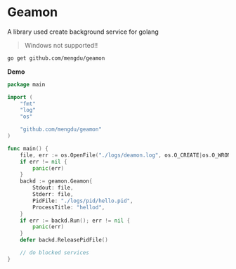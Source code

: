# Geamon

A library used create background service for golang

> Windows not supported!!

```sh
go get github.com/mengdu/geamon
```

**Demo**

```go
package main

import (
	"fmt"
	"log"
	"os"

	"github.com/mengdu/geamon"
)

func main() {
	file, err := os.OpenFile("./logs/deamon.log", os.O_CREATE|os.O_WRONLY|os.O_APPEND, 0666)
	if err != nil {
		panic(err)
	}
	backd := geamon.Geamon{
		Stdout: file,
		Stderr: file,
		PidFile: "./logs/pid/hello.pid",
		ProcessTitle: "hellod",
	}
	if err := backd.Run(); err != nil {
		panic(err)
	}
	defer backd.ReleasePidFile()

	// do blocked services
}
```
